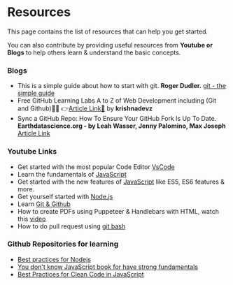 # Resources

This page contains the list of resources that can help you get started.

You can also contribute by providing useful resources from **Youtube or Blogs** to help others learn & understand the basic concepts.

### Blogs

- This is a simple guide about how to start with git. **Roger Dudler.** [git - the simple guide](https://rogerdudler.github.io/git-guide/index.html)
- Free GitHub Learning Labs A to Z of Web Development including (Git and Github)🐱‍🏍 👉[Article Link🌊](https://dev.to/krishnakakade/free-github-learning-labs-a-to-z-of-web-development-3501) by **krishnadevz** 
- Sync a GitHub Repo: How To Ensure Your GitHub Fork Is Up To Date. **Earthdatascience.org - by Leah Wasser, Jenny Palomino, Max Joseph** [Article Link](https://www.earthdatascience.org/courses/intro-to-earth-data-science/git-github/github-collaboration/update-github-repositories-with-changes-by-others/#:~:text=You%20can%20update%20your%20fork,be%20updated%20in%20your%20fork)


### Youtube Links

- Get started with the most popular Code Editor [VsCode](https://www.youtube.com/watch?v=WPqXP_kLzpo&t=382s)
- Learn the fundamentals of [JavaScript](https://www.youtube.com/watch?v=W6NZfCO5SIk&t=1s)
- Get started with the new features of [JavaScript](https://www.youtube.com/watch?v=hdI2bqOjy3c) like ES5, ES6 features & more.
- Get yourself started with [Node.js](https://www.youtube.com/watch?v=fBNz5xF-Kx4)
- Learn [Git & Github](https://www.youtube.com/watch?v=RGOj5yH7evk&t=339s)
- How to create PDFs using Puppeteer & Handlebars with HTML, watch this [video](https://youtu.be/llkkwRABN-s)
- How to do pull request using [git bash](https://m.youtube.com/watch?v=cBigFcoAXZg)


### Github Repositories for learning

- [Best practices for Nodejs](https://github.com/goldbergyoni/nodebestpractices)
- [You don't know JavaScript book for have strong fundamentals](https://github.com/getify/You-Dont-Know-JS)
- [Best Practices for Clean Code in JavaScript](https://github.com/ryanmcdermott/clean-code-javascript)

